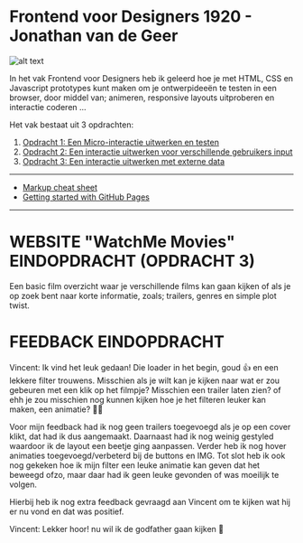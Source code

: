 # Frontend voor Designers 1920 - Jonathan van de Geer

![alt text](./img/F4Dsplash.png "Frontend voor Design Splash")

In het vak Frontend voor Designers heb ik geleerd hoe je met HTML, CSS en Javascript prototypes kunt maken om je ontwerpideeën te testen in een browser, door middel van; animeren, responsive layouts uitproberen en interactie coderen ...


Het vak bestaat uit 3 opdrachten:

1. [Opdracht 1: Een Micro-interactie uitwerken en testen](opdracht1/)
2. [Opdracht 2: Een interactie uitwerken voor verschillende gebruikers input](opdracht2/)
3. [Opdracht 3: Een interactie uitwerken met externe data](opdracht3/)


---
- [Markup cheat sheet](https://github.com/adam-p/markdown-here/wiki/Markdown-Cheatsheet)
- [Getting started with GitHub Pages](https://guides.github.com/features/pages/)


---
# WEBSITE "WatchMe Movies" EINDOPDRACHT (OPDRACHT 3)

Een basic film overzicht waar je verschillende films kan gaan kijken of als je op zoek bent naar korte informatie, zoals; trailers, genres en simple plot twist. 


# FEEDBACK EINDOPDRACHT

Vincent: Ik vind het leuk gedaan! Die loader in het begin, goud :thumbsup: en een lekkere filter trouwens.  Misschien als je wilt kan je kijken naar wat er zou gebeuren met een klik op het filmpje? Misschien een trailer laten zien? of ehh je zou misschien nog kunnen kijken hoe je het filteren leuker kan maken, een animatie? :man_shrugging:


Voor mijn feedback had ik nog geen trailers toegevoegd als je op een cover klikt, dat had ik dus aangemaakt. Daarnaast had ik nog weinig gestyled waardoor ik de layout een beetje ging aanpassen. Verder heb ik nog hover animaties toegevoegd/verbeterd bij de buttons en IMG. Tot slot heb ik ook nog gekeken hoe ik mijn filter een leuke animatie kan geven dat het beweegd ofzo, maar daar had ik geen leuke gevonden of was moeilijk te volgen.


Hierbij heb ik nog extra feedback gevraagd aan Vincent om te kijken wat hij er nu vond en dat was positief.


Vincent: Lekker hoor!  nu wil ik de godfather gaan kijken :eyes:
